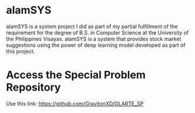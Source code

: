 # alamSYS
alamSYS is a system project I did as part of my partial fulfillment of the requirement for the degree of B.S. in Computer Science at the University of the Philippines Visayas. alamSYS is a system that provides stock market suggestions using the power of deep learning model developed as part of this project.

# Access the Special Problem Repository
Use this link: https://github.com/GravitonXD/OLARTE_SP

